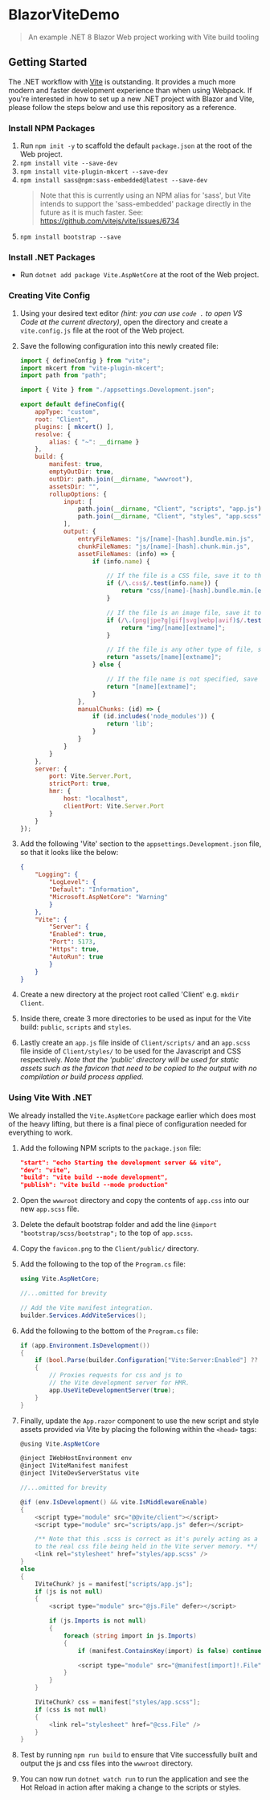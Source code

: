 # BlazorViteDemo
> An example .NET 8 Blazor Web project working with Vite build tooling

## Getting Started
The .NET workflow with [Vite](https://vitejs.dev/) is outstanding. It provides a much more modern and faster development experience than when using Webpack. 
If you're interested in how to set up a new .NET project with Blazor and Vite, please follow the steps below and use this repository as a reference.

### Install NPM Packages
1. Run `npm init -y` to scaffold the default `package.json` at the root of the Web project.
2. `npm install vite --save-dev`
3. `npm install vite-plugin-mkcert --save-dev`
4. `npm install sass@npm:sass-embedded@latest --save-dev`
     > Note that this is currently using an NPM alias for 'sass', but Vite intends to support the 'sass-embedded' package directly in the future as it is much faster. 
     > See: https://github.com/vitejs/vite/issues/6734
5. `npm install bootstrap --save`

### Install .NET Packages
* Run `dotnet add package Vite.AspNetCore` at the root of the Web project.

### Creating Vite Config
1. Using your desired text editor _(hint: you can use `code .` to open VS Code at the current directory)_, open the directory and create a `vite.config.js` file at the root of the Web project.
2. Save the following configuration into this newly created file:

    ```javascript
    import { defineConfig } from "vite";
    import mkcert from "vite-plugin-mkcert";
    import path from "path";

    import { Vite } from "./appsettings.Development.json";

    export default defineConfig({
        appType: "custom",
        root: "Client",
        plugins: [ mkcert() ],
        resolve: {
            alias: { "~": __dirname }
        },
        build: {
            manifest: true,
            emptyOutDir: true,
            outDir: path.join(__dirname, "wwwroot"),
            assetsDir: "",
            rollupOptions: {
                input: [ 
                    path.join(__dirname, "Client", "scripts", "app.js"), 
                    path.join(__dirname, "Client", "styles", "app.scss")
                ],
                output: {
                    entryFileNames: "js/[name]-[hash].bundle.min.js",
                    chunkFileNames: "js/[name]-[hash].chunk.min.js",
                    assetFileNames: (info) => {
                        if (info.name) {

                            // If the file is a CSS file, save it to the "css" folder
                            if (/\.css$/.test(info.name)) {
                                return "css/[name]-[hash].bundle.min.[ext]";
                            }

                            // If the file is an image file, save it to the "img" folder
                            if (/\.(png|jpe?g|gif|svg|webp|avif)$/.test(info.name)) {
                                return "img/[name][extname]";
                            }

                            // If the file is any other type of file, save it to the "assets" folder 
                            return "assets/[name][extname]";
                        } else {

                            // If the file name is not specified, save it to the output directory
                            return "[name][extname]";
                        }
                    },
                    manualChunks: (id) => {
                        if (id.includes('node_modules')) {
                            return 'lib';
                        }
                    }
                }
            }
        },
        server: {
            port: Vite.Server.Port,
            strictPort: true,
            hmr: {
                host: "localhost",
                clientPort: Vite.Server.Port
            }
        }
    });
    ```

3. Add the following 'Vite' section to the `appsettings.Development.json` file, so that it looks like the below:

    ```json
    {
        "Logging": {
            "LogLevel": {
            "Default": "Information",
            "Microsoft.AspNetCore": "Warning"
            }
        },
        "Vite": {
            "Server": {
            "Enabled": true,
            "Port": 5173,
            "Https": true,
            "AutoRun": true
            }
        }
    }
    ```

4. Create a new directory at the project root called 'Client' e.g. `mkdir Client`.
5. Inside there, create 3 more directories to be used as input for the Vite build: `public`, `scripts` and `styles`.
6. Lastly create an `app.js` file inside of `Client/scripts/` and an `app.scss` file inside of `Client/styles/` to be used for the Javascript and CSS respectively. _Note that the 'public' directory will be used for static assets such as the favicon that need to be copied to the output with no compilation or build process applied_.

### Using Vite With .NET
We already installed the `Vite.AspNetCore` package earlier which does most of the heavy lifting, but there is a final piece of configuration needed for everything to work.

1. Add the following NPM scripts to the `package.json` file:

    ```json
    "start": "echo Starting the development server && vite",
    "dev": "vite",
    "build": "vite build --mode development",
    "publish": "vite build --mode production"
    ```

2. Open the `wwwroot` directory and copy the contents of `app.css` into our new `app.scss` file. 
3. Delete the default bootstrap folder and add the line `@import "bootstrap/scss/bootstrap";` to the top of `app.scss`.
3. Copy the `favicon.png` to the `Client/public/` directory.
4. Add the following to the top of the `Program.cs` file:

    ```csharp
    using Vite.AspNetCore;

    //...omitted for brevity

    // Add the Vite manifest integration.
    builder.Services.AddViteServices();
    ```

5. Add the following to the bottom of the `Program.cs` file:

    ```csharp
    if (app.Environment.IsDevelopment())
    {
        if (bool.Parse(builder.Configuration["Vite:Server:Enabled"] ?? string.Empty)) 
        {
            // Proxies requests for css and js to 
            // the Vite development server for HMR.
            app.UseViteDevelopmentServer(true);
        }
    }
    ```

5. Finally, update the `App.razor` component to use the new script and style assets provided via Vite by placing the following within the `<head>` tags:

    ```csharp
    @using Vite.AspNetCore

    @inject IWebHostEnvironment env
    @inject IViteManifest manifest
    @inject IViteDevServerStatus vite

    //...omitted for brevity

    @if (env.IsDevelopment() && vite.IsMiddlewareEnable)
    {
        <script type="module" src="@@vite/client"></script>
        <script type="module" src="scripts/app.js" defer></script>

        /** Note that this .scss is correct as it's purely acting as a 'key' 
        to the real css file being held in the Vite server memory. **/
        <link rel="stylesheet" href="styles/app.scss" />
    }
    else 
    {
        IViteChunk? js = manifest["scripts/app.js"];
        if (js is not null) 
        {
            <script type="module" src="@js.File" defer></script>

            if (js.Imports is not null) 
            {
                foreach (string import in js.Imports) 
                {
                    if (manifest.ContainsKey(import) is false) continue;

                    <script type="module" src="@manifest[import]!.File" defer></script>
                }
            }
        }

        IViteChunk? css = manifest["styles/app.scss"];
        if (css is not null)
        {
            <link rel="stylesheet" href="@css.File" />
        }
    }
    ```

6. Test by running `npm run build` to ensure that Vite successfully built and output the js and css files into the `wwwroot` directory.
7. You can now run `dotnet watch run` to run the application and see the Hot Reload in action after making a change to the scripts or styles.
